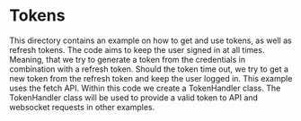 # Tokens

This directory contains an example on how to get and use tokens, as well as refresh tokens. The code aims to keep the
user signed in at all times. Meaning, that we try to generate a token from the credentials in combination with a refresh
token. Should the token time out, we try to get a new token from the refresh token and keep the user logged in. This
example uses the fetch API. Within this code we create a TokenHandler class. The TokenHandler class will be used to
provide a valid token to API and websocket requests in other examples.